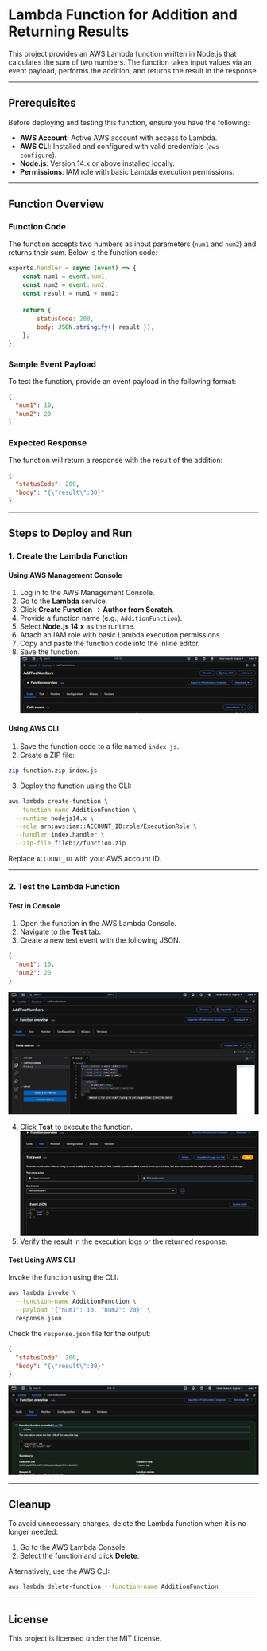# Lambda Function for Addition and Returning Results

This project provides an AWS Lambda function written in Node.js that calculates the sum of two numbers. The function takes input values via an event payload, performs the addition, and returns the result in the response.

---

## Prerequisites

Before deploying and testing this function, ensure you have the following:

- **AWS Account**: Active AWS account with access to Lambda.
- **AWS CLI**: Installed and configured with valid credentials (`aws configure`).
- **Node.js**: Version 14.x or above installed locally.
- **Permissions**: IAM role with basic Lambda execution permissions.

---

## Function Overview

### Function Code

The function accepts two numbers as input parameters (`num1` and `num2`) and returns their sum. Below is the function code:

```javascript
exports.handler = async (event) => {
    const num1 = event.num1;
    const num2 = event.num2;
    const result = num1 + num2;

    return {
        statusCode: 200,
        body: JSON.stringify({ result }),
    };
};
```

### Sample Event Payload

To test the function, provide an event payload in the following format:

```json
{
  "num1": 10,
  "num2": 20
}
```

### Expected Response

The function will return a response with the result of the addition:

```json
{
  "statusCode": 200,
  "body": "{\"result\":30}"
}
```

---

## Steps to Deploy and Run

### 1. Create the Lambda Function

#### Using AWS Management Console

1. Log in to the AWS Management Console.
2. Go to the **Lambda** service.
3. Click **Create Function** → **Author from Scratch**.
4. Provide a function name (e.g., `AdditionFunction`).
5. Select **Node.js 14.x** as the runtime.
6. Attach an IAM role with basic Lambda execution permissions.
7. Copy and paste the function code into the inline editor.
8. Save the function.
![Alt Text](https://github.com/AniketP117/AWS-PROJECTS/blob/4113e876da23902a392d67349d8fc384761a888e/ADD%20TWO%20NUMBERS%20AND%20RETURN%20THE%20RESULTS/Lambda%20Home%20Page.png)

#### Using AWS CLI

1. Save the function code to a file named `index.js`.
2. Create a ZIP file:

```bash
zip function.zip index.js
```

3. Deploy the function using the CLI:

```bash
aws lambda create-function \
  --function-name AdditionFunction \
  --runtime nodejs14.x \
  --role arn:aws:iam::ACCOUNT_ID:role/ExecutionRole \
  --handler index.handler \
  --zip-file fileb://function.zip
```

Replace `ACCOUNT_ID` with your AWS account ID.

---

### 2. Test the Lambda Function

#### Test in Console

1. Open the function in the AWS Lambda Console.
2. Navigate to the **Test** tab.
3. Create a new test event with the following JSON:

```json
{
  "num1": 10,
  "num2": 20
}

```
![Alt Text](https://github.com/AniketP117/AWS-PROJECTS/blob/90ddf5e5a047dc1f6ba5a90b0869c499ffde1a8b/ADD%20TWO%20NUMBERS%20AND%20RETURN%20THE%20RESULTS/Code%20Implimentation.png)

4. Click **Test** to execute the function.
![Alt Text](https://github.com/AniketP117/AWS-PROJECTS/blob/90ddf5e5a047dc1f6ba5a90b0869c499ffde1a8b/ADD%20TWO%20NUMBERS%20AND%20RETURN%20THE%20RESULTS/Code%20Execution%20And%20Test%20Event.png)
5. Verify the result in the execution logs or the returned response.

#### Test Using AWS CLI

Invoke the function using the CLI:

```bash
aws lambda invoke \
  --function-name AdditionFunction \
  --payload '{"num1": 10, "num2": 20}' \
  response.json
```

Check the `response.json` file for the output:

```json
{
  "statusCode": 200,
  "body": "{\"result\":30}"
}
```
![Alt Text](https://github.com/AniketP117/AWS-PROJECTS/blob/90ddf5e5a047dc1f6ba5a90b0869c499ffde1a8b/ADD%20TWO%20NUMBERS%20AND%20RETURN%20THE%20RESULTS/Result.png)

---

## Cleanup

To avoid unnecessary charges, delete the Lambda function when it is no longer needed:

1. Go to the AWS Lambda Console.
2. Select the function and click **Delete**.

Alternatively, use the AWS CLI:

```bash
aws lambda delete-function --function-name AdditionFunction
```

---

## License

This project is licensed under the MIT License.
